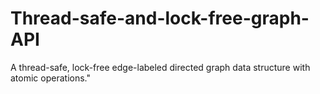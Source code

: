 # Thread-safe-and-lock-free-graph-API
 A thread-safe, lock-free edge-labeled directed graph data structure with atomic operations."
